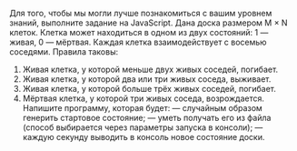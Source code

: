 Для того, чтобы мы могли лучше познакомиться с вашим уровнем знаний, выполните задание на JavaScript.
Дана доска размером M × N клеток. Клетка может находиться в одном из двух состояний: 1 — живая, 0 — мёртвая. Каждая клетка взаимодействует с восемью соседями. Правила таковы:
1.	Живая клетка, у которой меньше двух живых соседей, погибает.
2.	Живая клетка, у которой два или три живых соседа, выживает.
3.	Живая клетка, у которой больше трёх живых соседей, погибает.
4.	Мёртвая клетка, у которой три живых соседа, возрождается.
Напишите программу, которая будет:
— случайным образом генерить стартовое состояние;
— уметь получать его из файла (способ выбирается через параметры запуска в консоли);
— каждую секунду выводить в консоль новое состояние доски.
